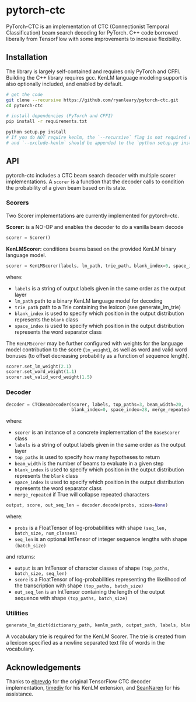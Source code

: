 # pytorch-ctc
PyTorch-CTC is an implementation of CTC (Connectionist Temporal Classification) beam search decoding for PyTorch. C++ code borrowed liberally from TensorFlow with some improvements to increase flexibility.

## Installation
The library is largely self-contained and requires only PyTorch and CFFI. Building the C++ library requires gcc. KenLM language modeling support is also optionally included, and enabled by default.

```bash
# get the code
git clone --recursive https://github.com/ryanleary/pytorch-ctc.git
cd pytorch-ctc

# install dependencies (PyTorch and CFFI)
pip install -r requirements.txt

python setup.py install
# If you do NOT require kenlm, the `--recursive` flag is not required on git clone
# and `--exclude-kenlm` should be appended to the `python setup.py install` command
```

## API
pytorch-ctc includes a CTC beam search decoder with multiple scorer implementations. A `scorer` is a function that the decoder calls to condition the probability of a given beam based on its state.

### Scorers
Two Scorer implementations are currently implemented for pytorch-ctc.

**Scorer:** is a NO-OP and enables the decoder to do a vanilla beam decode
```python
scorer = Scorer()
```

**KenLMScorer:** conditions beams based on the provided KenLM binary language model.
```python
scorer = KenLMScorer(labels, lm_path, trie_path, blank_index=0, space_index=28)
```

where:
- `labels` is a string of output labels given in the same order as the output layer
- `lm_path` path to a binary KenLM language model for decoding
- `trie_path` path to a Trie containing the lexicon (see generate_lm_trie)
- `blank_index` is used to specify which position in the output distribution represents the `blank` class
- `space_index` is used to specify which position in the output distribution represents the word separator class

The `KenLMScorer` may be further configured with weights for the language model contribution to the score (`lm_weight`), as well as word and valid word bonuses (to offset decreasing probability as a function of sequence length).

```python
scorer.set_lm_weight(2.1)
scorer.set_word_weight(1.1)
scorer.set_valid_word_weight(1.5)
```

### Decoder
```python
decoder = CTCBeamDecoder(scorer, labels, top_paths=3, beam_width=20,
                         blank_index=0, space_index=28, merge_repeated=False)
```

where:
- `scorer` is an instance of a concrete implementation of the `BaseScorer` class
- `labels` is a string of output labels given in the same order as the output layer
- `top_paths` is used to specify how many hypotheses to return
- `beam_width` is the number of beams to evaluate in a given step
- `blank_index` is used to specify which position in the output distribution represents the `blank` class
- `space_index` is used to specify which position in the output distribution represents the word separator class
- `merge_repeated` if True will collapse repeated characters

```python
output, score, out_seq_len = decoder.decode(probs, sizes=None)
```

where:
- `probs` is a FloatTensor of log-probabilities with shape `(seq_len, batch_size, num_classes)`
- `seq_len` is an optional IntTensor of integer sequence lengths with shape `(batch_size)`

and returns:
- `output` is an IntTensor of character classes of shape `(top_paths, batch_size, seq_len)`
- `score` is a FloatTensor of log-probabilities representing the likelihood of the transcription with shape `(top_paths, batch_size)`
- `out_seq_len` is an IntTensor containing the length of the output sequence with shape `(top_paths, batch_size)`

### Utilities
```python
generate_lm_dict(dictionary_path, kenlm_path, output_path, labels, blank_index, space_index)
```

A vocabulary trie is required for the KenLM Scorer. The trie is created from a lexicon specified as a newline separated text file of words in the vocabulary.

## Acknowledgements
Thanks to [ebrevdo](https://github.com/ebrevdo) for the original TensorFlow CTC decoder implementation, [timediv](https://github.com/timediv) for his KenLM extension, and [SeanNaren](https://github.com/seannaren) for his assistance.

